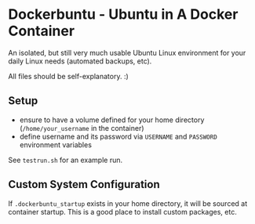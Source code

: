 # Dockerbuntu - Ubuntu in A Docker Container

An isolated, but still very much usable Ubuntu Linux environment for your daily Linux needs (automated backups, etc).

All files should be self-explanatory. :)

## Setup

- ensure to have a volume defined for your home directory (`/home/your_username` in the container)
- define username and its password via `USERNAME` and `PASSWORD` environment variables

See `testrun.sh` for an example run.

## Custom System Configuration

If `.dockerbuntu_startup` exists in your home directory, it will be sourced at
container startup. This is a good place to install custom packages, etc.
